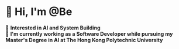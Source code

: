 # 👋 Hi, I'm @Be

👀 **Interested in AI and System Building**<br>
🌱 **I'm currently working as a Software Developer while pursuing my Master's Degree in AI at The Hong Kong Polytechnic University**
